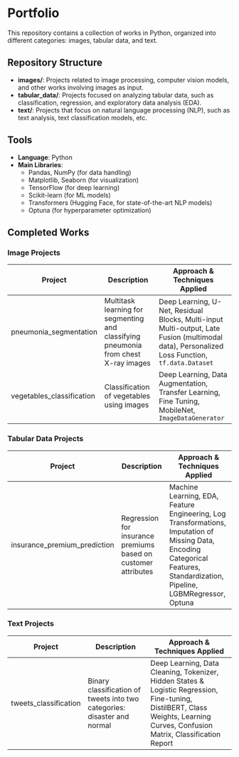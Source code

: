 # Portfolio

This repository contains a collection of works in Python, organized into different categories: images, tabular data, and text.

## Repository Structure

- **images/**: Projects related to image processing, computer vision models, and other works involving images as input.
- **tabular_data/**: Projects focused on analyzing tabular data, such as classification, regression, and exploratory data analysis (EDA).
- **text/**: Projects that focus on natural language processing (NLP), such as text analysis, text classification models, etc.

## Tools
- **Language**: Python
- **Main Libraries**: 
  - Pandas, NumPy (for data handling)
  - Matplotlib, Seaborn (for visualization)
  - TensorFlow (for deep learning)
  - Scikit-learn (for ML models)
  - Transformers (Hugging Face, for state-of-the-art NLP models)
  - Optuna (for hyperparameter optimization)
 
## Completed Works
### Image Projects
| Project               | Description                                               | Approach & Techniques Applied                                                                  |
|-----------------------|-----------------------------------------------------------|------------------------------------------------------------------------------------|
| pneumonia_segmentation | Multitask learning for segmenting and classifying pneumonia from chest X-ray images | Deep Learning, U-Net, Residual Blocks, Multi-input Multi-output, Late Fusion (multimodal data), Personalized Loss Function, `tf.data.Dataset` |
| vegetables_classification | Classification of vegetables using images                | Deep Learning, Data Augmentation, Transfer Learning, Fine Tuning, MobileNet, `ImageDataGenerator` |

### Tabular Data Projects

| Project                     | Description                                               | Approach & Techniques Applied                                                                 |
|-----------------------------|-----------------------------------------------------------|------------------------------------------------------------------------------------|
| insurance_premium_prediction | Regression for insurance premiums based on customer attributes | Machine Learning, EDA, Feature Engineering, Log Transformations, Imputation of Missing Data, Encoding Categorical Features, Standardization, Pipeline, LGBMRegressor, Optuna |

### Text Projects

| Project               | Description                                               | Approach & Techniques Applied                                                                 |
|-----------------------|-----------------------------------------------------------|------------------------------------------------------------------------------------|
| tweets_classification | Binary classification of tweets into two categories: disaster and normal | Deep Learning, Data Cleaning, Tokenizer, Hidden States & Logistic Regression, Fine-tuning, DistilBERT, Class Weights, Learning Curves, Confusion Matrix, Classification Report |
